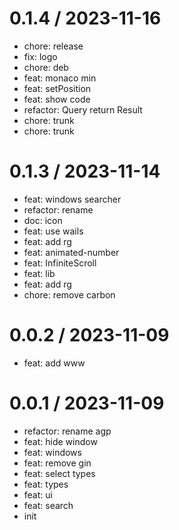 
0.1.4 / 2023-11-16
==================

* chore: release
* fix: logo
* chore: deb
* feat: monaco min
* feat: setPosition
* feat: show code
* refactor: Query return Result
* chore: trunk
* chore: trunk

0.1.3 / 2023-11-14
==================

* feat: windows searcher
* refactor: rename
* doc: icon
* feat: use wails
* feat: add rg
* feat: animated-number
* feat: InfiniteScroll
* feat: lib
* feat: add rg
* chore: remove carbon

0.0.2 / 2023-11-09
==================

* feat: add www

0.0.1 / 2023-11-09
==================

* refactor: rename agp
* feat: hide window
* feat: windows
* feat: remove gin
* feat: select types
* feat: types
* feat: ui
* feat: search
* init

